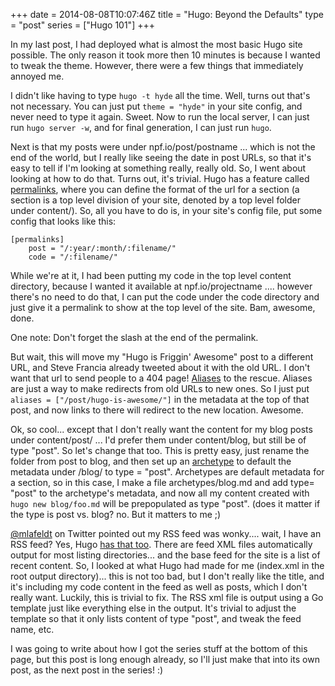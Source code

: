 +++
date = 2014-08-08T10:07:46Z
title = "Hugo: Beyond the Defaults"
type = "post"
series = ["Hugo 101"]
+++

In my last post, I had deployed what is almost the most basic Hugo site
possible.  The only reason it took more then 10 minutes is because I wanted to
tweak the theme.  However, there were a few things that immediately annoyed me.  

I didn't like having to type `hugo -t hyde` all the time.  Well, turns out
that's not necessary.  You can just put  `theme = "hyde"` in your site
config, and never need to type it again.  Sweet.  Now to run the local server, I
can just run `hugo server -w`, and for final generation, I can just run `hugo`.

Next is that my posts were under npf.io/post/postname ... which is not the end
of the world, but I really like seeing the date in post URLs, so that it's easy
to tell if I'm looking at something really, really old.  So, I went about
looking at how to do that.  Turns out, it's trivial.  Hugo has a feature called
[permalinks](http://hugo.spf13.com/extras/permalinks), where you can define the
format of the url for a section (a section is a top level division of your site,
denoted by a top level folder under content/).  So, all you have to do is, in
your site's config file, put some config that looks like this:

	[permalinks]
		post = "/:year/:month/:filename/"
		code = "/:filename/"

While we're at it, I had been putting my code in the top level content
directory, because I wanted it available at npf.io/projectname  .... however
there's no need to do that, I can put the code under the code directory and just
give it a permalink to show at the top level of the site.  Bam, awesome, done.

One note: Don't forget the slash at the end of the permalink.

But wait, this will move my "Hugo is Friggin' Awesome" post to a different URL,
and Steve Francia already tweeted about it with the old URL.  I don't want that
url to send people to a 404 page!
[Aliases](http://hugo.spf13.com/extras/aliases) to the rescue.  Aliases are just
a way to make redirects from old URLs to new ones.  So I just put `aliases =
["/post/hugo-is-awesome/"]` in the metadata at the top of that post, and now
links to there will redirect to the new location.  Awesome.

Ok, so cool... except that I don't really want the content for my blog posts
under content/post/ ... I'd prefer them under content/blog, but still be of type
"post".  So let's change that too.  This is pretty easy, just rename the folder
from post to blog, and then set up an
[archetype](http://hugo.spf13.com/content/archetypes) to default the metadata
under /blog/ to type = "post".  Archetypes are default metadata for a section,
so in this case, I make a file archetypes/blog.md and add type= "post" to the
archetype's metadata, and now all my content created with `hugo new
blog/foo.md` will be prepopulated as type "post".  (does it matter if the type
is post vs. blog?  no.  But it matters to me ;)

[@mlafeldt](https://twitter.com/mlafeldt) on Twitter pointed out my RSS feed was
wonky.... wait, I have an RSS feed?  Yes, Hugo [has that
too](http://hugo.spf13.com/templates/rss).  There are feed XML files
automatically output for most listing directories... and the base feed for the
site is a list of recent content.  So, I looked at what Hugo had made for me
(index.xml in the root output directory)... this is not too bad, but I don't
really like the title, and it's including my code content in the feed as well as
posts, which I don't really want.  Luckily, this is trivial to fix.  The RSS xml
file is output using a Go template just like everything else in the output.
It's trivial to adjust the template so that it only lists content of type
"post", and tweak the feed name, etc.

I was going to write about how I got the series stuff at the bottom of this
page, but this post is long enough already, so I'll just make that into its own
post, as the next post in the series! :)